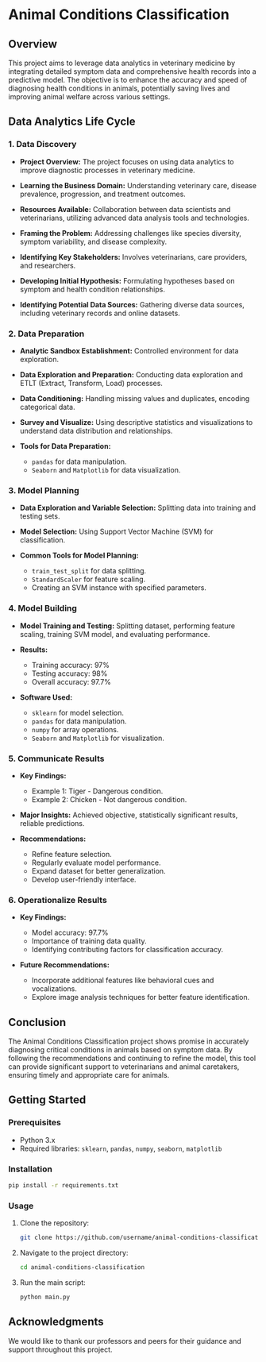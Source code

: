 # Animal Conditions Classification

## Overview

This project aims to leverage data analytics in veterinary medicine by integrating detailed symptom data and comprehensive health records into a predictive model. The objective is to enhance the accuracy and speed of diagnosing health conditions in animals, potentially saving lives and improving animal welfare across various settings.

## Data Analytics Life Cycle

### 1. Data Discovery

- **Project Overview:** 
  The project focuses on using data analytics to improve diagnostic processes in veterinary medicine.
  
- **Learning the Business Domain:** 
  Understanding veterinary care, disease prevalence, progression, and treatment outcomes.
  
- **Resources Available:** 
  Collaboration between data scientists and veterinarians, utilizing advanced data analysis tools and technologies.
  
- **Framing the Problem:** 
  Addressing challenges like species diversity, symptom variability, and disease complexity.
  
- **Identifying Key Stakeholders:** 
  Involves veterinarians, care providers, and researchers.
  
- **Developing Initial Hypothesis:** 
  Formulating hypotheses based on symptom and health condition relationships.
  
- **Identifying Potential Data Sources:** 
  Gathering diverse data sources, including veterinary records and online datasets.

### 2. Data Preparation

- **Analytic Sandbox Establishment:** 
  Controlled environment for data exploration.
  
- **Data Exploration and Preparation:** 
  Conducting data exploration and ETLT (Extract, Transform, Load) processes.
  
- **Data Conditioning:** 
  Handling missing values and duplicates, encoding categorical data.
  
- **Survey and Visualize:** 
  Using descriptive statistics and visualizations to understand data distribution and relationships.
  
- **Tools for Data Preparation:** 
  - `pandas` for data manipulation.
  - `Seaborn` and `Matplotlib` for data visualization.

### 3. Model Planning

- **Data Exploration and Variable Selection:** 
  Splitting data into training and testing sets.
  
- **Model Selection:** 
  Using Support Vector Machine (SVM) for classification.
  
- **Common Tools for Model Planning:** 
  - `train_test_split` for data splitting.
  - `StandardScaler` for feature scaling.
  - Creating an SVM instance with specified parameters.

### 4. Model Building

- **Model Training and Testing:** 
  Splitting dataset, performing feature scaling, training SVM model, and evaluating performance.
  
- **Results:** 
  - Training accuracy: 97%
  - Testing accuracy: 98%
  - Overall accuracy: 97.7%
  
- **Software Used:** 
  - `sklearn` for model selection.
  - `pandas` for data manipulation.
  - `numpy` for array operations.
  - `Seaborn` and `Matplotlib` for visualization.

### 5. Communicate Results

- **Key Findings:**
  - Example 1: Tiger - Dangerous condition.
  - Example 2: Chicken - Not dangerous condition.
  
- **Major Insights:** 
  Achieved objective, statistically significant results, reliable predictions.
  
- **Recommendations:** 
  - Refine feature selection.
  - Regularly evaluate model performance.
  - Expand dataset for better generalization.
  - Develop user-friendly interface.

### 6. Operationalize Results

- **Key Findings:**
  - Model accuracy: 97.7%
  - Importance of training data quality.
  - Identifying contributing factors for classification accuracy.
  
- **Future Recommendations:**
  - Incorporate additional features like behavioral cues and vocalizations.
  - Explore image analysis techniques for better feature identification.

## Conclusion

The Animal Conditions Classification project shows promise in accurately diagnosing critical conditions in animals based on symptom data. By following the recommendations and continuing to refine the model, this tool can provide significant support to veterinarians and animal caretakers, ensuring timely and appropriate care for animals.

## Getting Started

### Prerequisites

- Python 3.x
- Required libraries: `sklearn`, `pandas`, `numpy`, `seaborn`, `matplotlib`

### Installation

```bash
pip install -r requirements.txt
```

### Usage

1. Clone the repository:
   ```bash
   git clone https://github.com/username/animal-conditions-classification.git
   ```
2. Navigate to the project directory:
   ```bash
   cd animal-conditions-classification
   ```
3. Run the main script:
   ```bash
   python main.py
   ```


## Acknowledgments

We would like to thank our professors and peers for their guidance and support throughout this project.
